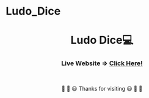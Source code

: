 # Ludo_Dice

<div align="center">
  <h1>Ludo Dice💻</h1>
  <h3>Live Website =>  <a href="https://rik-21.github.io/Ludo_Dice.github.io/">Click Here!</a></h3>
 <br>
 
<img src=""  >

 <br>



🎉 🎊 😃 Thanks for visiting 😃 🎊 🎉
</div>
